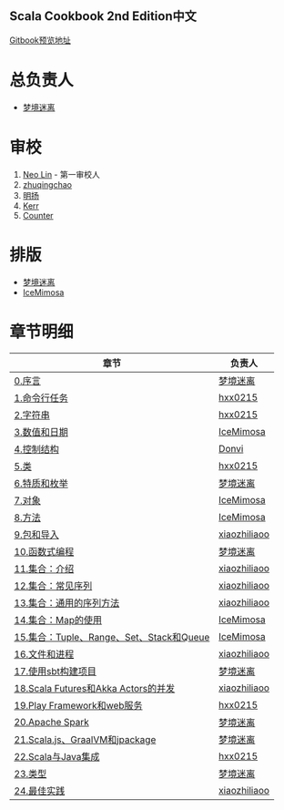 Scala Cookbook 2nd Edition中文
---

[Gitbook预览地址](https://bitlap.gitbook.io/scalacookbook2/IUm1FxUIEGiFf76fby9v/)

# 总负责人

- [梦境迷离](https://github.com/jxnu-liguobin)

# 审校

1. [Neo Lin](https://github.com/neomaclin) - 第一审校人
2. [zhuqingchao](https://github.com/zhuqingchao)
3. [明扬](https://github.com/mingyang91)
4. [Kerr]()
4. [Counter]()

# 排版

- [梦境迷离](https://github.com/jxnu-liguobin)
- [IceMimosa](https://github.com/IceMimosa)

# 章节明细

| 章节                                                                          | 负责人                                             |
| --------------------------------------------------------------------------- | ----------------------------------------------- |
| [0.序言](0.序言.md)                                                             | [梦境迷离](https://github.com/jxnu-liguobin)        |
| [1.命令行任务](./1.命令行任务.md)                                                     | [hxx0215](https://github.com/hxx0215)           |
| [2.字符串](./2.字符串.md)                                                         | [hxx0215](https://github.com/hxx0215)           |
| [3.数值和日期](./3.数值和日期.md)                                                     | [IceMimosa](https://github.com/IceMimosa)       |
| [4.控制结构](./4.控制结构.md)                                                       | [Donvi](https://github.com/Donvi)               |
| [5.类](./5.类.md)                                                             | [hxx0215](https://github.com/hxx0215)           |
| [6.特质和枚举](./6.特质和枚举.md)                                                     | [梦境迷离](https://github.com/jxnu-liguobin)        |
| [7.对象](./7.对象.md)                                                           | [IceMimosa](https://github.com/IceMimosa)       |
| [8.方法](./8.方法.md)                                                           | [IceMimosa](https://github.com/IceMimosa)       |
| [9.包和导入](./9.包和导入.md)                                                       | [xiaozhiliaoo](https://github.com/xiaozhiliaoo) |
| [10.函数式编程](./10.函数式编程.md)                                                   | [梦境迷离](https://github.com/jxnu-liguobin)        |
| [11.集合：介绍](./11.集合：介绍.md)                                                   | [xiaozhiliaoo](https://github.com/xiaozhiliaoo) |
| [12.集合：常见序列](./12.集合：常见序列类.md)                                              | [xiaozhiliaoo](https://github.com/xiaozhiliaoo) |
| [13.集合：通用的序列方法](13.集合：常见序列方法.md)                                            | [xiaozhiliaoo](https://github.com/xiaozhiliaoo) |
| [14.集合：Map的使用](./14.集合：Map的使用.md)                                           | [IceMimosa](https://github.com/IceMimosa)       |
| [15.集合：Tuple、Range、Set、Stack和Queue](./15.集合：Tuple、Range、Set、Stack和Queue.md) | [IceMimosa](https://github.com/IceMimosa)       |
| [16.文件和进程](./16.文件和进程.md)                                                   | [xiaozhiliaoo](https://github.com/xiaozhiliaoo) |
| [17.使用sbt构建项目](./17.使用sbt构建项目.md)                                           | [梦境迷离](https://github.com/jxnu-liguobin)        |
| [18.Scala Futures和Akka Actors的并发](./18.Scala%20Futures和Akka%20Actors的并发.md) | [xiaozhiliaoo](https://github.com/xiaozhiliaoo) |
| [19.Play Framework和web服务](./19.Play%20框架和%20Web%20服务.md)                    | [hxx0215](https://github.com/hxx0215)           |
| [20.Apache Spark](./20.Apache%20Spark.md)                                   | [梦境迷离](https://github.com/jxnu-liguobin)        |
| [21.Scala.js、GraalVM和jpackage](./21.Scala.js、GraalVM和jpackage)              | [梦境迷离](https://github.com/jxnu-liguobin)        |
| [22.Scala与Java集成](./22.Scala与Java集成)                                        | [hxx0215](https://github.com/hxx0215)           |
| [23.类型](./23.类型.md)                                                         | [梦境迷离](https://github.com/jxnu-liguobin)        |
| [24.最佳实践](./24.最佳实践.md)                                                     | [xiaozhiliaoo](https://github.com/xiaozhiliaoo) |
